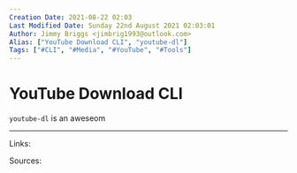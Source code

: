 ```yaml
---
Creation Date: 2021-08-22 02:03
Last Modified Date: Sunday 22nd August 2021 02:03:01
Author: Jimmy Briggs <jimbrig1993@outlook.com>
Alias: ["YouTube Download CLI", "youtube-dl"] 
Tags: ["#CLI", "#Media", "#YouTube", "#Tools"]
---
```


# YouTube Download CLI

`youtube-dl` is an aweseom



***

Links: 

Sources:

